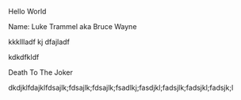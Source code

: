Hello World

Name: Luke Trammel aka Bruce Wayne

kkkllladf kj dfajladf 

kdkdfkldf 

Death To The Joker

dkdjklfdajklfdsajlk;fdsajlk;fdsajlk;fsadlkj;fasdjkl;fadsjlk;fadsjkl;fadsjk;l